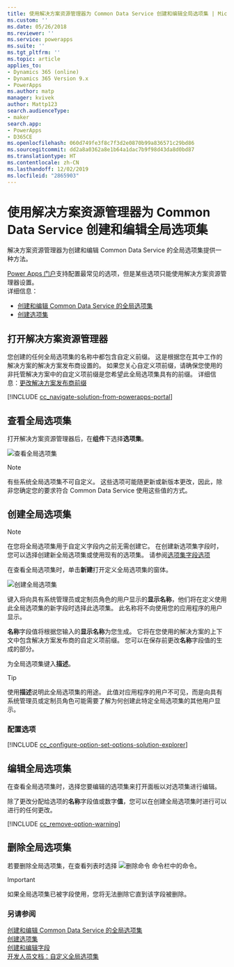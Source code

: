 ```yaml
---
title: 使用解决方案资源管理器为 Common Data Service 创建和编辑全局选项集 | MicrosoftDocs
ms.custom: ''
ms.date: 05/26/2018
ms.reviewer: ''
ms.service: powerapps
ms.suite: ''
ms.tgt_pltfrm: ''
ms.topic: article
applies_to:
- Dynamics 365 (online)
- Dynamics 365 Version 9.x
- PowerApps
ms.author: matp
manager: kvivek
author: Mattp123
search.audienceType:
- maker
search.app:
- PowerApps
- D365CE
ms.openlocfilehash: 060d749fe3f8c7f3d2e0870b99a836571c29bd86
ms.sourcegitcommit: dd2a8a0362a8e1b64a1dac7b9f98d43da8d0bd87
ms.translationtype: HT
ms.contentlocale: zh-CN
ms.lasthandoff: 12/02/2019
ms.locfileid: "2865903"
---
```

# <a name="create-and-edit-global-option-sets-for-common-data-service-using-solution-explorer"></a>使用解决方案资源管理器为 Common Data Service 创建和编辑全局选项集

解决方案资源管理器为创建和编辑 Common Data Service 的全局选项集提供一种方法。

[Power Apps 门户](https://make.powerapps.com/?utm_source=padocs&utm_medium=linkinadoc&utm_campaign=referralsfromdoc)支持配置最常见的选项，但是某些选项只能使用解决方案资源管理器设置。 <br />详细信息： 
- [创建和编辑 Common Data Service 的全局选项集](create-edit-global-option-sets.md)
- [创建选项集](custom-picklists.md)

## <a name="open-solution-explorer"></a>打开解决方案资源管理器

您创建的任何全局选项集的名称中都包含自定义前缀。 这是根据您在其中工作的解决方案的解决方案发布商设置的。 如果您关心自定义项前缀，请确保您使用的非托管解决方案中的自定义项前缀是您希望此全局选项集具有的前缀。 详细信息：[更改解决方案发布商前缀](change-solution-publisher-prefix.md) 

[!INCLUDE [cc_navigate-solution-from-powerapps-portal](../../includes/cc_navigate-solution-from-powerapps-portal.md)]

## <a name="view-global-option-sets"></a>查看全局选项集

打开解决方案资源管理器后，在**组件**下选择**选项集**。

![查看全局选项集](media/view-global-option-sets-solution-explorer.png)

> [!NOTE]
> 有些系统全局选项集不可自定义。 这些选项可能随更新或新版本更改，因此，除非您确定您的要求符合 Common Data Service 使用这些值的方式。

## <a name="create-a-global-option-set"></a>创建全局选项集

> [!NOTE]
> 在您将全局选项集用于自定义字段内之前无需创建它。 在创建新选项集字段时，您可以选择创建新全局选项集或使用现有的选项集。 请参阅[选项集字段选项](create-edit-field-solution-explorer.md#option-set-field-options)

在查看全局选项集时，单击**新建**打开定义全局选项集的窗体。

![创建全局选项集](media/create-global-option-set-solution-explorer.png)

键入将向具有系统管理员或定制员角色的用户显示的**显示名称**，他们将在定义使用此全局选项集的新字段时选择此选项集。 此名称将不向使用您的应用程序的用户显示。

**名称**字段值将根据您输入的**显示名称**为您生成。 它将在您使用的解决方案的上下文中包含解决方案发布商的自定义项前缀。 您可以在保存前更改**名称**字段值的生成的部分。

为全局选项集键入**描述**。 

> [!TIP]
> 使用**描述**说明此全局选项集的用途。 此值对应用程序的用户不可见，而是向具有系统管理员或定制员角色可能需要了解为何创建此特定全局选项集的其他用户显示。

### <a name="configure-options"></a>配置选项

[!INCLUDE [cc_configure-option-set-options-solution-explorer](../../includes/cc_configure-option-set-options-solution-explorer.md)]

## <a name="edit-a-global-option-set"></a>编辑全局选项集

在查看全局选项集时，选择您要编辑的选项集来打开面板以对选项集进行编辑。

除了更改分配给选项的**名称**字段值或数字**值**，您可以在创建全局选项集时进行可以进行的任何更改。

[!INCLUDE [cc_remove-option-warning](../../includes/cc_remove-option-warning.md)]

## <a name="delete-a-global-option-set"></a>删除全局选项集

若要删除全局选项集，在查看列表时选择 ![删除命令](media/delete.gif) 命令栏中的命令。

> [!IMPORTANT]
> 如果全局选项集已被字段使用，您将无法删除它直到该字段被删除。
  
### <a name="see-also"></a>另请参阅
 
[创建和编辑 Common Data Service 的全局选项集](create-edit-global-option-sets.md)<br />
[创建选项集](custom-picklists.md)<br />
[创建和编辑字段](create-edit-fields.md)<br />
[开发人员文档：自定义全局选项集](/dynamics365/customer-engagement/developer/org-service/customize-global-option-sets)
